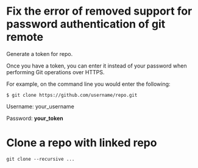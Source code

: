 # Fix the error of removed support for password authentication of git remote

Generate a token for repo.

Once you have a token, you can enter it instead of your password when performing Git operations over HTTPS.

For example, on the command line you would enter the following:

    $ git clone https://github.com/username/repo.git
Username: your_username

Password: **your_token**


# Clone a repo with linked repo

    git clone --recursive ...
    
